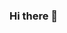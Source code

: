 ### Hi there 👋

<!--
**alexthebigpp/alexthebigpp** is a ✨ _special_ ✨ repository because its `README.md` (this file) appears on your GitHub profile.

Here are some ideas to get you started:

- 🔭 I’m currently working on ... still a student
- 🌱 I’m currently learning ... 拍繩
- 👯 I’m looking to collaborate on ... i don't knowowowowow
- 🤔 I’m looking for help with ... 拍繩
- 💬 Ask me about ...anything, but i won't answer you
- 📫 How to reach me: alex0201507@gmail.com
- 😄 Pronouns: battle helicoptor
- ⚡ Fun fact: i have 10 fingers
-->
